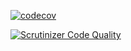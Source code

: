 [![codecov](https://codecov.io/gh/Joao-Bittencourt/sysGest/branch/develop/graph/badge.svg?token=XGS4FK269S)](https://codecov.io/gh/Joao-Bittencourt/sysGest)

[![Scrutinizer Code Quality](https://scrutinizer-ci.com/g/Joao-Bittencourt/sysGest/badges/quality-score.png?b=develop&s=d939249380f0ebeab84b6735c61655e479222be6)](https://scrutinizer-ci.com/g/Joao-Bittencourt/sysGest/?branch=develop)